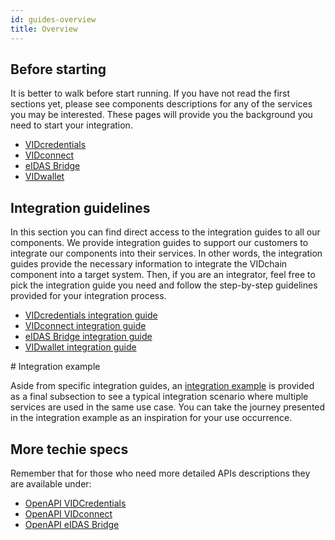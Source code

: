 ```yaml
---
id: guides-overview
title: Overview
---
```


## Before starting

It is better to walk before start running. If you have not read the first sections yet, please see components descriptions for any of the services you may be interested. These pages will provide you the background you need to start your integration.

- [VIDcredentials](../1-Components/0-vidcredential.md)
- [VIDconnect](../1-Components/1-vidconnect.md)
- [eIDAS Bridge](../1-Components/2-eidas-bridge.md)
- [VIDwallet](../1-Components/3-vidwallet.md)

## Integration guidelines

In this section you can find direct access to the integration guides to all our components. We provide integration guides to support our customers to integrate our components into their services. In other words, the integration guides provide the necessary information to integrate the VIDchain component into a target system. Then, if you are an integrator, feel free to pick the integration guide you need and follow the step-by-step guidelines provided for your integration process.

- [VIDcredentials integration guide](1-integration-vidcredentials.md)
- [VIDconnect integration guide](2-integration-vidconnect.md)
- [eIDAS Bridge integration guide](3-integration-eidasbridge.md)
- [VIDwallet integration guide](4-integration-vidwallet.md)

# Integration example

Aside from specific integration guides, an [integration example](5-integration-example.md) is provided as a final subsection to see a typical integration scenario where multiple services are used in the same use case. You can take the journey presented in the integration example as an inspiration for your use occurrence.

## More techie specs

Remember that for those who need more detailed APIs descriptions they are available under:

- [OpenAPI VIDCredentials](https://docs.vidchain.net/vidcredentials-openapi)
- [OpenAPI VIDconnect](https://docs.vidchain.net/vidconnect-openapi)
- [OpenAPI eIDAS Bridge](https://docs.vidchain.net/eidas-bridge-openapi)
